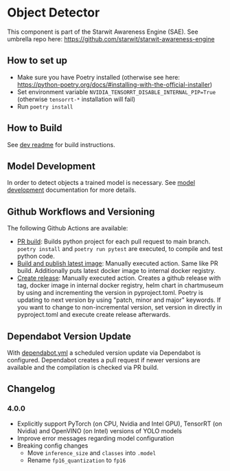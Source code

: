 # Object Detector

This component is part of the Starwit Awareness Engine (SAE). See umbrella repo here: https://github.com/starwit/starwit-awareness-engine

## How to set up
- Make sure you have Poetry installed (otherwise see here: https://python-poetry.org/docs/#installing-with-the-official-installer)
- Set environment variable `NVIDIA_TENSORRT_DISABLE_INTERNAL_PIP=True` (otherwise `tensorrt-*` installation will fail)
- Run `poetry install`

## How to Build

See [dev readme](doc/DEV_README.md) for build instructions.

## Model Development
In order to detect objects a trained model is necessary. See [model development](doc/Model_Development.md) documentation for more details.

## Github Workflows and Versioning

The following Github Actions are available:

* [PR build](.github/workflows/pr-build.yml): Builds python project for each pull request to main branch. `poetry install` and `poetry run pytest` are executed, to compile and test python code.
* [Build and publish latest image](.github/workflows/build-publish-latest.yml): Manually executed action. Same like PR build. Additionally puts latest docker image to internal docker registry.
* [Create release](.github/workflows/create-release.yml): Manually executed action. Creates a github release with tag, docker image in internal docker registry, helm chart in chartmuseum by using and incrementing the version in pyproject.toml. Poetry is updating to next version by using "patch, minor and major" keywords. If you want to change to non-incremental version, set version in directly in pyproject.toml and execute create release afterwards.

## Dependabot Version Update

With [dependabot.yml](.github/dependabot.yml) a scheduled version update via Dependabot is configured. Dependabot creates a pull request if newer versions are available and the compilation is checked via PR build.

## Changelog
### 4.0.0
- Explicitly support PyTorch (on CPU, Nvidia and Intel GPU), TensorRT (on Nvidia) and OpenVINO (on Intel) versions of YOLO models
- Improve error messages regarding model configuration
- Breaking config changes
  - Move `inference_size` and `classes` into `.model`
  - Rename `fp16_quantization` to `fp16`